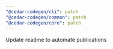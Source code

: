 ```yaml
---
"@cedar-codegen/cli": patch
"@cedar-codegen/common": patch
"@cedar-codegen/core": patch
---
```


Update readme to automate publications
